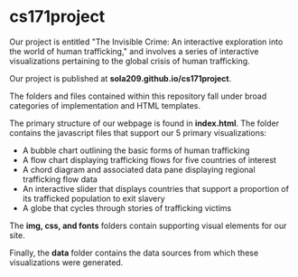 # cs171project

Our project is entitled "The Invisible Crime: An interactive exploration into the world of human trafficking," and involves a series of interactive visualizations pertaining to the global crisis of human trafficking.

Our project is published at <strong>sola209.github.io/cs171project</strong>.

The folders and files contained within this repository fall under broad categories of implementation and HTML templates.

The primary structure of our webpage is found in <strong>index.html</strong>.
The <js> folder contains the javascript files that support our 5 primary visualizations:
* A bubble chart outlining the basic forms of human trafficking
* A flow chart displaying trafficking flows for five countries of interest
* A chord diagram and associated data pane displaying regional trafficking flow data
* An interactive slider that displays countries that support a proportion of its trafficked population to exit slavery
* A globe that cycles through stories of trafficking victims

The <strong>img, css, and fonts</strong> folders contain supporting visual elements for our site.

Finally, the <strong>data</strong> folder contains the data sources from which these visualizations were generated.
